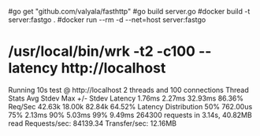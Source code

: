 #go get "github.com/valyala/fasthttp"
#go build server.go
#docker build -t server:fastgo .
#docker run --rm -d --net=host server:fastgo

# /usr/local/bin/wrk -t2 -c100 --latency http://localhost
Running 10s test @ http://localhost
  2 threads and 100 connections
    Thread Stats   Avg      Stdev     Max   +/- Stdev
    Latency     1.76ms    2.27ms  32.93ms   86.36%
    Req/Sec    42.63k    18.00k   82.84k    64.52%
  Latency Distribution
     50%  762.00us
     75%    2.13ms
     90%    5.03ms
     99%    9.49ms
  264300 requests in 3.14s, 40.82MB read
Requests/sec:  84139.34
Transfer/sec:     12.16MB
